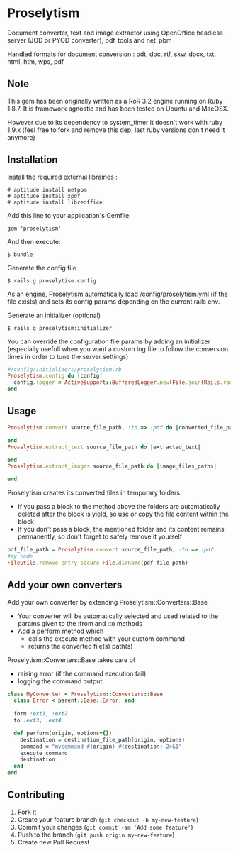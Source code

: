 # Proselytism

Document converter, text and image extractor using OpenOffice headless server (JOD or PYOD converter), pdf_tools and net_pbm

Handled formats for document conversion : odt, doc, rtf, sxw, docx, txt, html, htm, wps, pdf

## Note

This gem has been originally written as a RoR 3.2 engine running on Ruby 1.8.7. 
It is framework agnostic and has been tested on Ubuntu and MacOSX.

However due to its dependency to system_timer it doesn't work with ruby 1.9.x (feel free to fork and remove this dep, last ruby versions don't need it anymore)

## Installation

Install the required external librairies :

    # aptitude install netpbm
    # aptitude install xpdf
    # aptitude install libreoffice
    
Add this line to your application's Gemfile:

    gem 'proselytism'

And then execute:

    $ bundle

Generate the config file 

    $ rails g proselytism:config
 
As an engine, Proselytism automatically load /config/proselytism.yml (if the file exists) and sets its config params depending on the current rails env. 

Generate an initializer (optional)
    
    $ rails g proselytism:initializer

You can override the configuration file params by adding an initializer (especially usefull when you want a custom log file to follow the conversion times in order to tune the server settings)

```ruby
#/config/initializers/proselytism.rb
Proselytism.config do |config|
  config.logger = ActiveSupport::BufferedLogger.new(File.join(Rails.root, 'log', 'proselytism.log'))
end
```

## Usage

```ruby
Proselytism.convert source_file_path, :to => :pdf do |converted_file_path|

end
Proselytism.extract_text source_file_path do |extracted_text|

end
Proselytism.extract_images source_file_path do |image_files_paths|

end
```

Proselytism creates its converted files in temporary folders.
  - If you pass a block to the method above the folders are automatically deleted after the block is yield, so use or copy the file content within the block
  - If you don't pass a block, the mentioned folder and its content remains permanently, so don't forget to safely remove it yourself

```ruby
pdf_file_path = Proselytism.convert source_file_path, :to => :pdf
#my code
FileUtils.remove_entry_secure File.dirname(pdf_file_path)
```
    
## Add your own converters

Add your own converter by extending Proselytism::Converters::Base
  - Your converter will be automatically selected and used related to the params given to the :from and :to methods
  - Add a perform method which
    - calls the execute method with your custom command
    - returns the converted file(s) path(s)

Proselytism::Converters::Base takes care of 
  - raising error (if the command execution fail) 
  - logging the command output

```ruby
class MyConverter < Proselytism::Converters::Base
  class Error < parent::Base::Error; end
  
  form :ext1, :ext2
  to :ext3, :ext4

  def perform(origin, options={})
    destination = destination_file_path(origin, options)
    command = "mycommand #{origin} #{destination} 2>&1"
    execute command
    destination
  end
end
```
## Contributing

1. Fork it
2. Create your feature branch (`git checkout -b my-new-feature`)
3. Commit your changes (`git commit -am 'Add some feature'`)
4. Push to the branch (`git push origin my-new-feature`)
5. Create new Pull Request
